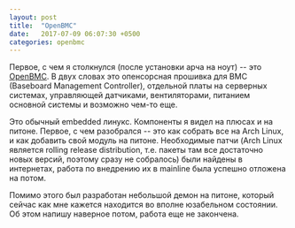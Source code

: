 ```yaml
---
layout: post
title:  "OpenBMC"
date:   2017-07-09 06:07:30 +0500
categories: openbmc
---
```

Первое, с чем я столкнулся (после установки арча на ноут) -- это [OpenBMC][openbmc].
В двух словах это опенсорсная прошивка для BMC (Baseboard Management Controller), отдельной платы на серверных системах,
управляющей датчиками, вентиляторами, питанием основной системы и возможно чем-то еще.

Это обычный embedded линукс. Компоненты я видел на плюсах и на питоне. Первое, с чем разобрался -- это как собрать все на Arch Linux,
и как добавить свой модуль на питоне. Необходимые патчи (Arch Linux является rolling release distribution, т.е. пакеты там все достаточно новых версий,
поэтому сразу не собралось) были найдены в интернетах, работа по внедрению их в mainline была успешно отложена на потом.

Помимо этого был разработан небольшой демон на питоне, который сейчас как мне кажется находится во вполне юзабельном состоянии.
Об этом напишу наверное потом, работа еще не закончена.

[openbmc]: https://code.facebook.com/posts/1601610310055392/introducing-openbmc-an-open-software-framework-for-next-generation-system-management/
